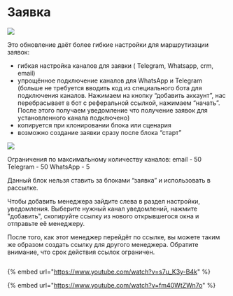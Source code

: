 # Заявка

![](<../../../../.gitbook/assets/Screenshot\_20211115\_013806\_com.huawei.himovie.overseas\_edit\_267623124367495 (1).jpg>)

Это обновление даёт более гибкие настройки для маршрутизации заявок:

* гибкая настройка каналов для заявки ( Telegram, Whatsapp, crm, email)&#x20;
* упрощённое подключение каналов для WhatsApp и Telegram (больше не требуется вводить код из специального бота для подключения каналов. Нажимаем на кнопку “добавить аккаунт”, нас перебрасывает в бот с реферальной ссылкой, нажимаем “начать”. После этого получаем уведомление что получение заявок для установленного канала подключено)&#x20;
* копируется при клонировании блока или сценария&#x20;
* возможно создание заявки сразу после блока “старт”

![](../../../../.gitbook/assets/Screenshot\_20211115\_013930\_com.huawei.himovie.overseas\_edit\_267613548734163.jpg)

Ограничения по максимальному количеству каналов: email - 50 Telegram - 50 WhatsApp - 5

Данный блок нельзя ставить за блоками “заявка” и использовать в рассылке.

Чтобы добавить менеджера зайдите слева в раздел настройки, уведомления. Выберите нужный канал уведомлений, нажмите "добавить", скопируйте ссылку из нового открывшегося окна и отправьте её менеджеру.

После того, как этот менеджер перейдёт по ссылке, вы можете таким же образом создать ссылку для другого менеджера. Обратите внимание, что срок действия ссылок ограничен.

<figure><img src="../../../../.gitbook/assets/г1.jpg" alt=""><figcaption></figcaption></figure>

{% embed url="https://www.youtube.com/watch?v=s7u_K3y-B4k" %}

{% embed url="https://www.youtube.com/watch?v=fm40WtZWn7o" %}
